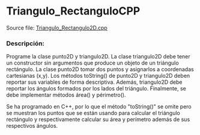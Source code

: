 # Triangulo_RectanguloCPP

Source file: [Triangulo_Rectangulo2D.cpp](/Triangulo_Rectangulo2D.cpp)

### Descripción:

Programe la clase punto2D y triangulo2D. La clase triangulo2D debe tener un constructor sin argumentos que produce un objeto de un triángulo rectángulo. La clase punto2D tomar dos puntos y asignarlos a coordenadas cartesianas (x,y). Los métodos toString() de punto2D y triangulo2D deben reportar sus variables de forma descriptiva. Además, triangulo2D debe reportar los ángulos formados por los lados del triángulo. Finalmente, se debe implementar métodos área() y périmetro(). 

Se ha programado en C++, por lo que el método "toString()" se omite pero se muestran los puntos que se están usando para calcular el triángulo rectángulo y respectivamente calcular su área y perímetro además de sus respectivos ángulos.

